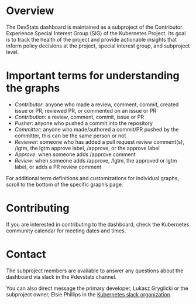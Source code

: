 # Overview

The DevStats dashboard is maintained as a subproject of the Contributor Experience Special Interest Group (SIG) of the Kubernetes Project. Its goal is to track the health of the project and provide actionable insights that inform policy decisions at the project, special interest group, and subproject level.

# Important terms for understanding the graphs

- *Contributor*: anyone who made a review, comment, commit, created issue or PR, reviewed PR, or commented on an issue or PR
- *Contribution*: a review, comment, commit, issue or PR
- *Pusher*: anyone who pushed a commit into the repository
- *Committer*: anyone who made/authored a commit/PR pushed by the committer, this can be the same person or not
- *Reviewer*: someone who has added a pull request review comment(s), /lgtm, the lgtm approve label, /approve, or the approve label
- *Approve*: when someone adds /approve comment
- *Review*: when someone adds /approve, /lgtm, the approved or lgtm label, or adds a PR review comment


For additional term definitions and customizations for individual graphs, scroll to the bottom of the specific graph’s page. 


# Contributing

If you are interested in contributing to the dashboard, check the Kubernetes community calendar for meeting dates and times. 

# Contact

The subproject members are available to answer any questions about the dashboard via slack in the #devstats channel. 

You can also direct message the primary developer, Lukasz Gryglicki or the subproject owner, Elsie Phillips in the [Kubernetes slack organization](http://slack.k8s.io/). 

